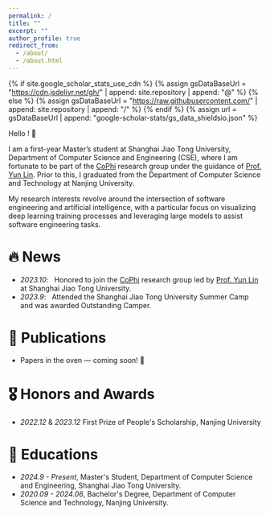 ```yaml
---
permalink: /
title: ""
excerpt: ""
author_profile: true
redirect_from: 
  - /about/
  - /about.html
---
```


{% if site.google_scholar_stats_use_cdn %}
{% assign gsDataBaseUrl = "https://cdn.jsdelivr.net/gh/" | append: site.repository | append: "@" %}
{% else %}
{% assign gsDataBaseUrl = "https://raw.githubusercontent.com/" | append: site.repository | append: "/" %}
{% endif %}
{% assign url = gsDataBaseUrl | append: "google-scholar-stats/gs_data_shieldsio.json" %}

<span class='anchor' id='about-me'></span>
Hello ! 🙂

I am a first-year Master’s student at Shanghai Jiao Tong University, Department of Computer Science and Engineering (CSE), where I am fortunate to be part of the [CoPhi](http://linyun.info/team.html) research group under the guidance of [Prof. Yun Lin](http://linyun.info). Prior to this, I graduated from the Department of Computer Science and Technology at Nanjing University.

My research interests revolve around the intersection of software engineering and artificial intelligence, with a particular focus on visualizing deep learning training processes and leveraging large models to assist software engineering tasks.


# 🔥 News
- *2023.10*: &nbsp; Honored to join the [CoPhi](http://linyun.info/team.html) research group led by [Prof. Yun Lin](http://linyun.info) at Shanghai Jiao Tong University.
- *2023.9*: &nbsp; Attended the Shanghai Jiao Tong University Summer Camp and was awarded Outstanding Camper.

# 📝 Publications 
- Papers in the oven — coming soon! 🚀

# 🎖 Honors and Awards
- *2022.12* & *2023.12* First Prize of People's Scholarship, Nanjing University

# 📖 Educations
- *2024.9 - Present*, Master's Student, Department of Computer Science and Engineering, Shanghai Jiao Tong University.
- *2020.09 - 2024.06*, Bachelor's Degree, Department of Computer Science and Technology, Nanjing University.